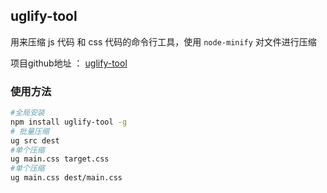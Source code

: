 ## uglify-tool

用来压缩 js 代码 和 css 代码的命令行工具，使用 `node-minify` 对文件进行压缩

项目github地址 ： [uglify-tool](https://github.com/LqqJohnny/uglify-tool)


### 使用方法

```bash
#全局安装
npm install uglify-tool -g
# 批量压缩
ug src dest
#单个压缩
ug main.css target.css
#单个压缩
ug main.css dest/main.css
```
